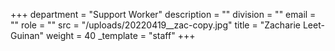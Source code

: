 +++
department = "Support Worker"
description = ""
division = ""
email = ""
role = ""
src = "/uploads/20220419__zac-copy.jpg"
title = "Zacharie Leet-Guinan"
weight = 40
_template = "staff"
+++

